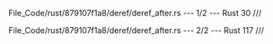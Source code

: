 File_Code/rust/879107f1a8/deref/deref_after.rs --- 1/2 --- Rust
                                                                                                                                                            30 ///

File_Code/rust/879107f1a8/deref/deref_after.rs --- 2/2 --- Rust
                                                                                                                                                           117 ///

